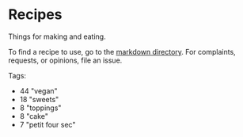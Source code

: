 Recipes
=========

Things for making and eating.

To find a recipe to use, go to the [markdown directory](https://github.com/mouse-reeve/recipes/tree/master/markdown). For complaints, requests, or opinions, file an issue.

Tags:
- 44 "vegan"
- 18 "sweets"
- 8 "toppings"
- 8 "cake"
- 7 "petit four sec"

